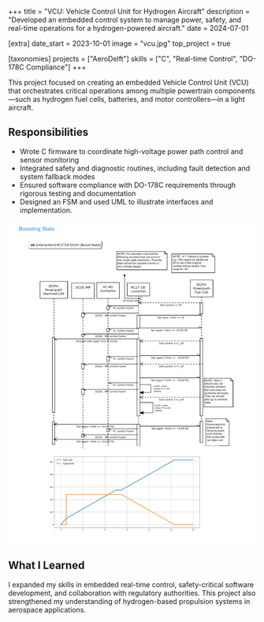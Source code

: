 +++
title = "VCU: Vehicle Control Unit for Hydrogen Aircraft"
description = "Developed an embedded control system to manage power, safety, and real-time operations for a hydrogen-powered aircraft."
date = 2024-07-01

[extra]
date_start = 2023-10-01
image = "vcu.jpg" 
top_project = true

[taxonomies]
projects = ["AeroDelft"]
skills = ["C", "Real-time Control", "DO-178C Compliance"]
+++

This project focused on creating an embedded Vehicle Control Unit (VCU) that orchestrates critical operations among multiple powertrain components—such as hydrogen fuel cells, batteries, and motor controllers—in a light aircraft.

## Responsibilities
- Wrote C firmware to coordinate high-voltage power path control and sensor monitoring  
- Integrated safety and diagnostic routines, including fault detection and system fallback modes  
- Ensured software compliance with DO-178C requirements through rigorous testing and documentation  
- Designed an FSM and used UML to illustrate interfaces and implementation.

!["UML Diagram"](/static/images/fsm_design.png)

## What I Learned
I expanded my skills in embedded real-time control, safety-critical software development, and collaboration with regulatory authorities. This project also strengthened my understanding of hydrogen-based propulsion systems in aerospace applications.
